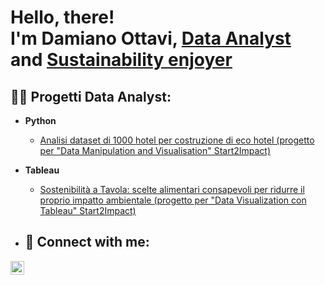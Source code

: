 <h1>Hello, there! <br/>I'm Damiano Ottavi, <a href="https://github.com/damianoottavi">Data Analyst</a> and <a href="https://www.linkedin.com/in/damiano-ottavi-43958a119/">Sustainability enjoyer</a>

<h2>👨‍💻 Progetti Data Analyst:</h2>

- <b>Python</b>
  - [Analisi dataset di 1000 hotel per costruzione di eco hotel (progetto per "Data Manipulation and Visualisation" Start2Impact)](https://github.com/damianoottavi/damianoottavi/blob/main/DamianoOttaviPython.ipynb)

- <b>Tableau</b>
  - [Sostenibilità a Tavola: scelte alimentari consapevoli per ridurre il proprio impatto ambientale (progetto per "Data Visualization con Tableau" Start2Impact)](https://public.tableau.com/views/ProgettoTableauDamianoOttavi/SostenibilitaTavola?:language=it-IT&publish=yes&:sid=&:redirect=auth&:display_count=n&:origin=viz_share_link)
  
- <h2> 🤳 Connect with me:</h2>

[<img align="left" alt="JoshMadakor | LinkedIn" width="22px" src="https://cdn.jsdelivr.net/npm/simple-icons@v3/icons/linkedin.svg" />][linkedin]


[linkedin]: https://www.linkedin.com/in/damiano-ottavi-43958a119/

<!--
**joshmadakor1/joshmadakor1** is a ✨ _special_ ✨ repository because its `README.md` (this file) appears on your GitHub profile.

Here are some ideas to get you started:

- 🔭 I’m currently working on ...
- 🌱 I’m currently learning ...
- 👯 I’m looking to collaborate on ...
- 🤔 I’m looking for help with ...
- 💬 Ask me about ...
- 📫 How to reach me: ...
- 😄 Pronouns: ...
- ⚡ Fun fact: ...
-->
